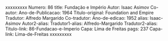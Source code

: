 xxxxxxxxx
Numero: 86
title: Fundação e Império
Autor: Isaac Asimov
Co-autor: 
Ano-de-Publicacao: 1964
Titulo-original: Foundation and Empire
Tradutor: Alfredo Margarido
Co-tradutor: 
Ano-de-edicao: 1952
alias: Isaac-Asimov
Autor2-alias: 
Tradutor1-alias: Alfredo-Margarido
Tradutor2-alias: 
Titulo-link: 86-Fundacao-e-Imperio
Capa: Lima de Freitas
pags: 237
Capa-link: Lima-de-Freitas
xxxxxxxxx